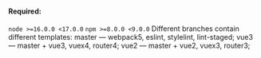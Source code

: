 #### Required: 
`node >=16.0.0 <17.0.0` 
`npm >=8.0.0 <9.0.0` 
Different branches contain different templates: 
master — webpack5, eslint, stylelint, lint-staged; 
vue3 — master + vue3, vuex4, router4; 
vue2 — master + vue2, vuex3, router3; 
